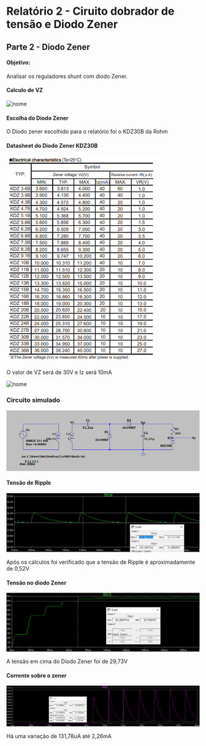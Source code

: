 # Relatório 2 - Ciruito dobrador de tensão e Diodo Zener

## Parte 2 - Diodo Zener

#### Objetivo:

Analisar os reguladores shunt com diodo Zener.

#### Calculo de VZ

![nome](/relatorio_eletronica_1/dimens.png)

#### Escolha do Diodo Zener

O Diodo zener escolhido para o relatório foi o KDZ30B da Rohm

#### Datasheet do Diodo Zener KDZ30B

![nome](/relatorio_eletronica_1/datazener.png)

O valor de VZ será de 30V e Iz será 10mA

![nome](/relatorio_eletronica_1/datar.png)

### Circuito simulado

![nome](/relatorio_eletronica_1/simulation.png)

#### Tensão de Ripple

![nome](/relatorio_eletronica_1/ripper.png)

Após os cálculos foi verificado que a tensão de Ripple é aproximadamente de 0,52V

#### Tensão no diodo Zener

![nome](/relatorio_eletronica_1/tensaozener.png)

A tensão em cima do Diodo Zener foi de 29,73V

#### Corrente sobre o zener

![nome](/relatorio_eletronica_1/corrent.png)

Há uma variação de 131,78uA até 2,26mA
